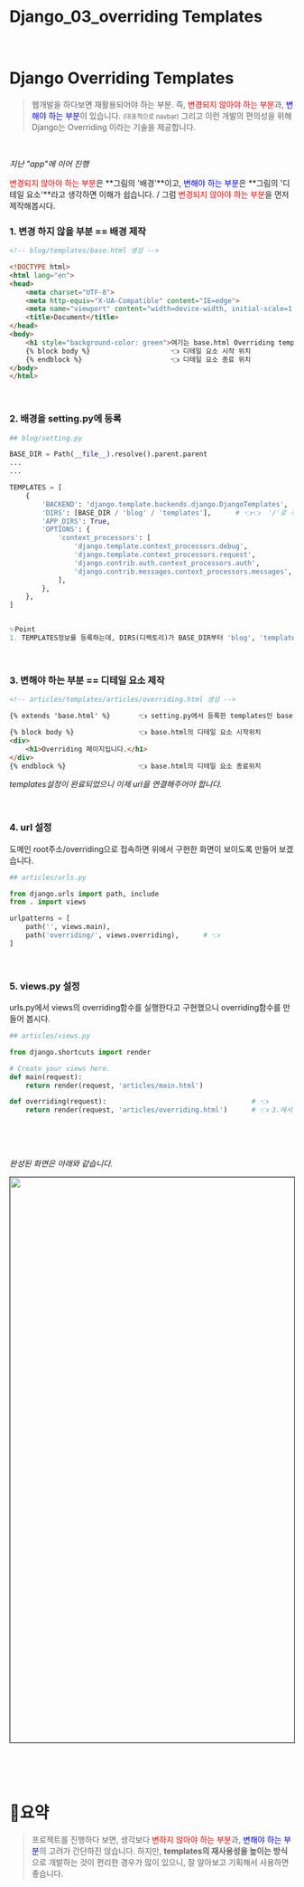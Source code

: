 # Django_03_overriding Templates


​	

# Django Overriding Templates

> 웹개발을 하다보면 재활용되어야 하는 부분. 즉, <span style="color:red">변경되지 않아야 하는 부분</span>과, <span style="color:blue">변해야 하는 부분</span>이 있습니다. <span style="font-size:0.8em">(대표적으로 navbar)</span>  그리고 이런 개발의 편의성을 위해 Django는 Overriding 이라는 기술을 제공합니다.

​		

_지난 "app"에 이어 진행_

<span style="color:red">변경되지 않아야 하는 부분</span>은 **그림의 '배경'**이고, <span style="color:blue">변해야 하는 부분</span>은 **그림의 '디테일 요소'**라고 생각하면 이해가 쉽습니다. / 그럼 <span style="color:red">변경되지 않아야 하는 부분</span>을 먼저 제작해봅시다.

### 1. 변경 하지 않을 부분 == 배경 제작

```html
<!-- blog/templates/base.html 생성 -->

<!DOCTYPE html>
<html lang="en">
<head>
    <meta charset="UTF-8">
    <meta http-equiv="X-UA-Compatible" content="IE=edge">
    <meta name="viewport" content="width=device-width, initial-scale=1.0">
    <title>Document</title>
</head>
<body>
    <h1 style="background-color: green">여기는 base.html Overriding templates</h1>   👈
    {% block body %}					👈 디테일 요소 시작 위치
    {% endblock %}						👈 디테일 요소 종료 위치
</body>
</html>
```

​	

### 2. 배경을 setting.py에 등록

```python
## blog/setting.py

BASE_DIR = Path(__file__).resolve().parent.parent
...
...

TEMPLATES = [
    {
        'BACKEND': 'django.template.backends.django.DjangoTemplates',
        'DIRS': [BASE_DIR / 'blog' / 'templates'],		# 👈👈  '/'로 구분합니다.
        'APP_DIRS': True,
        'OPTIONS': {
            'context_processors': [
                'django.template.context_processors.debug',
                'django.template.context_processors.request',
                'django.contrib.auth.context_processors.auth',
                'django.contrib.messages.context_processors.messages',
            ],
        },
    },
]


✨Point
1. TEMPLATES정보를 등록하는데, DIRS(디렉토리)가 BASE_DIR부터 'blog', 'templates' 주소 안에 있다.는 뜻.
```

​	

### 3. 변해야 하는 부분 == 디테일 요소 제작

```html
<!-- articles/templates/articles/overriding.html 생성 -->

{% extends 'base.html' %}		👈 setting.py에서 등록한 templates인 base.html을 불러오겠다. 

{% block body %}				👈 base.html의 디테일 요소 시작위치 
<div>
    <h1>Overriding 페이지입니다.</h1>
</div>
{% endblock %}					👈 base.html의 디테일 요소 종료위치 
```

_templates설정이 완료되었으니 이제 url을 연결해주어야 합니다._

​	

### 4. url 설정

도메인 root주소/overriding으로 접속하면 위에서 구현한 화면이 보이도록 만들어 보겠습니다.

```python
## articles/urls.py

from django.urls import path, include
from . import views

urlpatterns = [
    path('', views.main),
    path('overriding/', views.overriding),		# 👈
]
```

​		

### 5. views.py 설정

urls.py에서 views의 overriding함수를 실행한다고 구현했으니 overriding함수를 만들어 봅시다.

```python
## articles/views.py

from django.shortcuts import render

# Create your views here.
def main(request):
    return render(request, 'articles/main.html')

def overriding(request):									# 👈
    return render(request, 'articles/overriding.html')		# 👈 3.에서 만든 overriding.html을 노출
```

​	

​	

*완성된 화면은 아래와 같습니다.*

<image src="/images/django_03_00.png" width="1000px" style="border: 1px solid">

​	

​	

# 👀요약

> 프로젝트를 진행하다 보면, 생각보다 <span style="color:red">변하지 않아야 하는 부분</span>과, <span style="color:blue">변해야 하는 부분</span>의 고려가 간단하진 않습니다. 하지만, **templates의 재사용성을 높이는 방식**으로 개발하는 것이 편리한 경우가 많이 있으니, 잘 알아보고 기획해서 사용하면 좋습니다.

​	

​	




